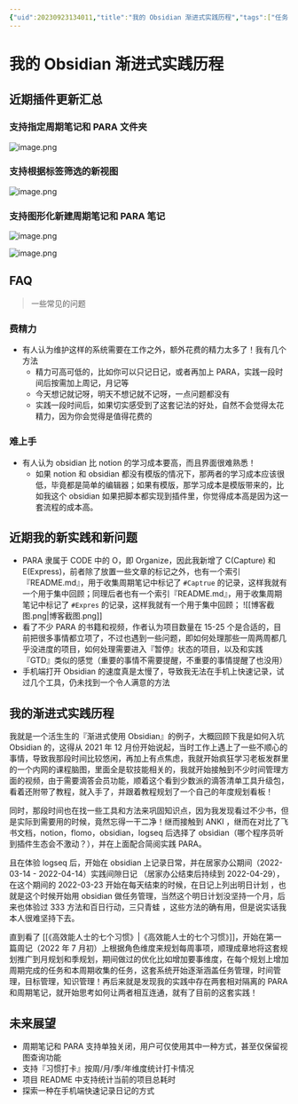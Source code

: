 ```yaml
---
{"uid":20230923134011,"title":"我的 Obsidian 渐进式实践历程","tags":["任务管理"],"description":"林宜丙分享的基于Obsidian的第二大脑构建","author":"林宜丙","type":"practice","draft":false,"editable":false,"modified":20231005230346,"dg-publish":true,"permalink":"/lake-of-knowledge/02///obsidian/","dgPassFrontmatter":true}
---
```



# 我的 Obsidian 渐进式实践历程

## 近期插件更新汇总

### 支持指定周期笔记和 PARA 文件夹

![image.png](https://cdn.pkmer.cn/images/202310052303424.png!pkmer)

### 支持根据标签筛选的新视图

![image.png](https://cdn.pkmer.cn/images/202310052303109.png!pkmer)

### 支持图形化新建周期笔记和 PARA 笔记

![image.png](https://cdn.pkmer.cn/images/202310052303459.png!pkmer)

![image.png](https://cdn.pkmer.cn/images/202310052303363.png!pkmer)

## FAQ

> 一些常见的问题

### 费精力

- 有人认为维护这样的系统需要在工作之外，额外花费的精力太多了！我有几个方法
	- 精力可高可低的，比如你可以只记日记，或者再加上 PARA，实践一段时间后按需加上周记，月记等
	- 今天想记就记呀，明天不想记就不记呀，一点问题都没有
	- 实践一段时间后，如果切实感受到了这套记法的好处，自然不会觉得太花精力，因为你会觉得是值得花费的

### 难上手

- 有人认为 obsidian 比 notion 的学习成本要高，而且界面很难熟悉！
	- 如果 notion 和 obsidian 都没有模版的情况下，那两者的学习成本应该很低，毕竟都是简单的编辑器；如果有模版，那学习成本是模版带来的，比如我这个 obsidian 如果把脚本都实现到插件里，你觉得成本高是因为这一套流程的成本高。

## 近期我的新实践和新问题

- PARA 隶属于 CODE 中的 O，即 Organize，因此我新增了 C(Capture) 和 E(Express)，前者除了放置一些文章的标记之外，也有一个索引『README.md』，用于收集周期笔记中标记了 `#Captrue` 的记录，这样我就有一个用于集中回顾；同理后者也有一个索引『README.md』，用于收集周期笔记中标记了 `#Expres` 的记录，这样我就有一个用于集中回顾；
![[博客截图.png\|博客截图.png]]
- 看了不少 PARA 的书籍和视频，作者认为项目数量在 15-25 个是合适的，目前把很多事情都立项了，不过也遇到一些问题，即如何处理那些一周两周都几乎没进度的项目，如何处理需要进入『暂停』状态的项目，以及和实践『GTD』类似的感觉（重要的事情不需要提醒，不重要的事情提醒了也没用）
- 手机端打开 Obsidian 的速度真是太慢了，导致我无法在手机上快速记录，试过几个工具，仍未找到一个令人满意的方法

## 我的渐进式实践历程

我就是一个活生生的『渐进式使用 Obsidian』的例子，大概回顾下我是如何入坑 Obsidian 的，这得从 2021 年 12 月份开始说起，当时工作上遇上了一些不顺心的事情，导致我那段时间比较悠闲，再加上有点焦虑，我就开始疯狂学习老板发群里的一个内网的课程脑图，里面全是软技能相关的，我就开始接触到不少时间管理方面的视频，由于需要滴答会员功能，顺着这个看到少数派的滴答清单工具升级包，看着还附带了教程，就入手了，并跟着教程规划了一个自己的年度规划看板！

同时，那段时间也在找一些工具和方法来巩固知识点，因为我发现看过不少书，但是实际到需要用的时候，竟然忘得一干二净！继而接触到 ANKI ，继而在对比了飞书文档，notion，flomo，obsidian，logseq 后选择了 obsidian（哪个程序员听到插件生态会不激动？），并在上面配合简阅实践 PARA。

且在体验 logseq 后，开始在 obsidian 上记录日常，并在居家办公期间（2022-03-14 - 2022-04-14）实践间隙日记 （居家办公结束后持续到 2022-04-29），在这个期间的 2022-03-23 开始在每天结束的时候，在日记上列出明日计划 ，也就是这个时候开始用 obsidian 做任务管理，当然这个明日计划没坚持一个月，后来也体验过 333 方法和百日行动，三只青蛙 ，这些方法的确有用，但是说实话我本人很难坚持下去。

直到看了 [[《高效能人士的七个习惯》\|《高效能人士的七个习惯》]]，开始在第一篇周记（2022 年 7 月初）上根据角色维度来规划每周事项，顺理成章地将这套规划推广到月规划和季规划，期间做过的优化比如增加要事维度，在每个规划上增加周期完成的任务和本周期收集的任务，这套系统开始逐渐涵盖任务管理，时间管理，目标管理，知识管理！再后来就是发现我的实践中存在两套相对隔离的 PARA 和周期笔记，就开始思考如何让两者相互连通，就有了目前的这套实践！

## 未来展望

- 周期笔记和 PARA 支持单独关闭，用户可仅使用其中一种方式，甚至仅保留视图查询功能
- 支持『习惯打卡』按周/月/季/年维度统计打卡情况
- 项目 README 中支持统计当前的项目总耗时
- 探索一种在手机端快速记录日记的方式